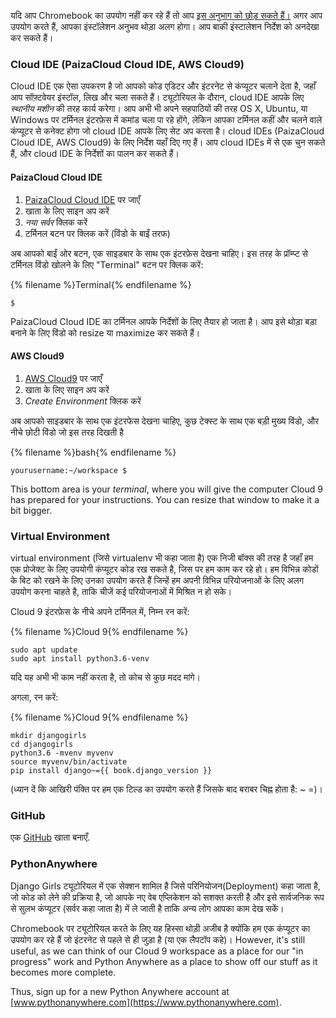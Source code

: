 यदि आप Chromebook का उपयोग नहीं कर रहे हैं तो आप [ इस अनुभाग को छोड़ सकते हैं।](http://tutorial.djangogirls.org/en/installation/#install-python) अगर आप उपयोग करते हैं, आपका इंस्टॉलेशन अनुभव थोड़ा अलग होगा। आप बाकी इंस्टालेशन निर्देश को अनदेखा कर सकते हैं।

### Cloud IDE (PaizaCloud Cloud IDE, AWS Cloud9)

Cloud IDE एक ऐसा उपकरण है जो आपको कोड एडिटर और इंटरनेट से कंप्यूटर चलाने देता है, जहाँ आप सॉफ़्टवेयर इंस्टॉल, लिख और चला सकते हैं। ट्यूटोरियल के दौरान, cloud IDE आपके लिए *स्थानीय मशीन* की तरह कार्य करेगा। आप अभी भी अपने सहपाठियों की तरह OS X, Ubuntu, या Windows पर टर्मिनल इंटरफ़ेस में कमांड चला पा रहे होंगे, लेकिन आपका टर्मिनल कहीं और चलने वाले कंप्यूटर से कनेक्ट होगा जो cloud IDE आपके लिए सेट अप करता है। cloud IDEs (PaizaCloud Cloud IDE, AWS Cloud9) के लिए निर्देश यहाँ दिए गए हैं। आप cloud IDEs में से एक चुन सकते हैं, और cloud IDE के निर्देशों का पालन कर सकते हैं।

#### PaizaCloud Cloud IDE

1. [PaizaCloud Cloud IDE](https://paiza.cloud/) पर जाएँ
2. खाता के लिए साइन अप करें
3. *नया सर्वर* क्लिक करें
4. टर्मिनल बटन पर क्लिक करें (विंडो के बाईं तरफ)

अब आपको बाईं ओर बटन, एक साइडबार के साथ एक इंटरफ़ेस देखना चाहिए। इस तरह के प्रॉम्प्ट से टर्मिनल विंडो खोलने के लिए "Terminal" बटन पर क्लिक करें:

{% filename %}Terminal{% endfilename %}

    $
    

PaizaCloud Cloud IDE का टर्मिनल आपके निर्देशों के लिए तैयार हो जाता है। आप इसे थोड़ा बड़ा बनाने के लिए विंडो को resize या maximize कर सकते हैं।

#### AWS Cloud9

1. [AWS Cloud9](https://aws.amazon.com/cloud9/) पर जाएँ
2. खाता के लिए साइन अप करें
3. *Create Environment* क्लिक करें

अब आपको साइडबार के साथ एक इंटरफेस देखना चाहिए, कुछ टेक्स्ट के साथ एक बड़ी मुख्य विंडो, और नीचे छोटी विंडो जो इस तरह दिखती है

{% filename %}bash{% endfilename %}

    yourusername:~/workspace $
    

This bottom area is your *terminal*, where you will give the computer Cloud 9 has prepared for your instructions. You can resize that window to make it a bit bigger.

### Virtual Environment

virtual environment (जिसे virtualenv भी कहा जाता है) एक निजी बॉक्स की तरह है जहाँ हम एक प्रोजेक्ट के लिए उपयोगी कंप्यूटर कोड रख सकते है, जिस पर हम काम कर रहे हो। हम विभिन्न कोडों के बिट को रखने के लिए उनका उपयोग करते हैं जिन्हें हम अपनी विभिन्न परियोजनाओं के लिए अलग उपयोग करना चाहते है, ताकि चीजें कई परियोजनाओं में मिश्रित न हो सके।

Cloud 9 इंटरफ़ेस के नीचे अपने टर्मिनल में, निम्न रन करें:

{% filename %}Cloud 9{% endfilename %}

    sudo apt update
    sudo apt install python3.6-venv
    

यदि यह अभी भी काम नहीं करता है, तो कोच से कुछ मदद मांगे।

अगला, रन करें:

{% filename %}Cloud 9{% endfilename %}

    mkdir djangogirls
    cd djangogirls
    python3.6 -mvenv myvenv
    source myvenv/bin/activate
    pip install django~={{ book.django_version }}
    

(ध्यान दें कि आखिरी पंक्ति पर हम एक टिल्ड का उपयोग करते हैं जिसके बाद बराबर चिह्न होता है: ~ =)।

### GitHub

एक [GitHub](https://github.com) खाता बनाएँ.

### PythonAnywhere

Django Girls ट्यूटोरियल में एक सेक्शन शामिल है जिसे परिनियोजन(Deployment) कहा जाता है, जो कोड को लेने की प्रक्रिया है, जो आपके नए वेब एप्लिकेशन को सशक्त करती है और इसे सार्वजनिक रूप से सुलभ कंप्यूटर (सर्वर कहा जाता है) में ले जाती है ताकि अन्य लोग आपका काम देख सकें।

Chromebook पर ट्यूटोरियल करते के लिए यह हिस्सा थोड़ी अजीब है क्योंकि हम एक कंप्यूटर का उपयोग कर रहे हैं जो इंटरनेट से पहले से ही जुड़ा है (या एक लैपटॉप कहे)। However, it's still useful, as we can think of our Cloud 9 workspace as a place for our "in progress" work and Python Anywhere as a place to show off our stuff as it becomes more complete.

Thus, sign up for a new Python Anywhere account at [www.pythonanywhere.com](https://www.pythonanywhere.com).